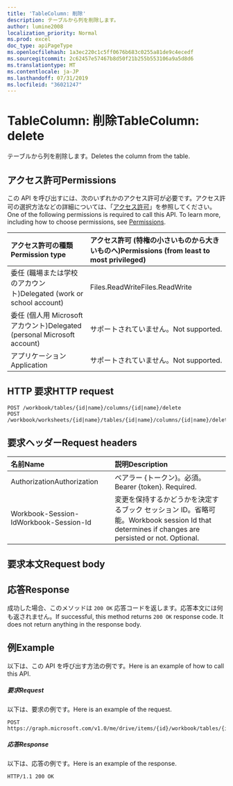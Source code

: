 ```yaml
---
title: 'TableColumn: 削除'
description: テーブルから列を削除します。
author: lumine2008
localization_priority: Normal
ms.prod: excel
doc_type: apiPageType
ms.openlocfilehash: 1a3ec220c1c5ff0676b683c0255a81de9c4ecedf
ms.sourcegitcommit: 2c62457e57467b8d50f21b255b553106a9a5d8d6
ms.translationtype: MT
ms.contentlocale: ja-JP
ms.lasthandoff: 07/31/2019
ms.locfileid: "36021247"
---
```

# <a name="tablecolumn-delete"></a><span data-ttu-id="13dce-103">TableColumn: 削除</span><span class="sxs-lookup"><span data-stu-id="13dce-103">TableColumn: delete</span></span>

<span data-ttu-id="13dce-104">テーブルから列を削除します。</span><span class="sxs-lookup"><span data-stu-id="13dce-104">Deletes the column from the table.</span></span>
## <a name="permissions"></a><span data-ttu-id="13dce-105">アクセス許可</span><span class="sxs-lookup"><span data-stu-id="13dce-105">Permissions</span></span>
<span data-ttu-id="13dce-p101">この API を呼び出すには、次のいずれかのアクセス許可が必要です。アクセス許可の選択方法などの詳細については、「[アクセス許可](/graph/permissions-reference)」を参照してください。</span><span class="sxs-lookup"><span data-stu-id="13dce-p101">One of the following permissions is required to call this API. To learn more, including how to choose permissions, see [Permissions](/graph/permissions-reference).</span></span>

|<span data-ttu-id="13dce-108">アクセス許可の種類</span><span class="sxs-lookup"><span data-stu-id="13dce-108">Permission type</span></span>      | <span data-ttu-id="13dce-109">アクセス許可 (特権の小さいものから大きいものへ)</span><span class="sxs-lookup"><span data-stu-id="13dce-109">Permissions (from least to most privileged)</span></span>              |
|:--------------------|:---------------------------------------------------------|
|<span data-ttu-id="13dce-110">委任 (職場または学校のアカウント)</span><span class="sxs-lookup"><span data-stu-id="13dce-110">Delegated (work or school account)</span></span> | <span data-ttu-id="13dce-111">Files.ReadWrite</span><span class="sxs-lookup"><span data-stu-id="13dce-111">Files.ReadWrite</span></span>    |
|<span data-ttu-id="13dce-112">委任 (個人用 Microsoft アカウント)</span><span class="sxs-lookup"><span data-stu-id="13dce-112">Delegated (personal Microsoft account)</span></span> | <span data-ttu-id="13dce-113">サポートされていません。</span><span class="sxs-lookup"><span data-stu-id="13dce-113">Not supported.</span></span>    |
|<span data-ttu-id="13dce-114">アプリケーション</span><span class="sxs-lookup"><span data-stu-id="13dce-114">Application</span></span> | <span data-ttu-id="13dce-115">サポートされていません。</span><span class="sxs-lookup"><span data-stu-id="13dce-115">Not supported.</span></span> |

## <a name="http-request"></a><span data-ttu-id="13dce-116">HTTP 要求</span><span class="sxs-lookup"><span data-stu-id="13dce-116">HTTP request</span></span>
<!-- { "blockType": "ignored" } -->
```http
POST /workbook/tables/{id|name}/columns/{id|name}/delete
POST /workbook/worksheets/{id|name}/tables/{id|name}/columns/{id|name}/delete

```
## <a name="request-headers"></a><span data-ttu-id="13dce-117">要求ヘッダー</span><span class="sxs-lookup"><span data-stu-id="13dce-117">Request headers</span></span>
| <span data-ttu-id="13dce-118">名前</span><span class="sxs-lookup"><span data-stu-id="13dce-118">Name</span></span>       | <span data-ttu-id="13dce-119">説明</span><span class="sxs-lookup"><span data-stu-id="13dce-119">Description</span></span>|
|:---------------|:----------|
| <span data-ttu-id="13dce-120">Authorization</span><span class="sxs-lookup"><span data-stu-id="13dce-120">Authorization</span></span>  | <span data-ttu-id="13dce-p102">ベアラー {トークン}。必須。</span><span class="sxs-lookup"><span data-stu-id="13dce-p102">Bearer {token}. Required.</span></span> |
| <span data-ttu-id="13dce-123">Workbook-Session-Id</span><span class="sxs-lookup"><span data-stu-id="13dce-123">Workbook-Session-Id</span></span>  | <span data-ttu-id="13dce-p103">変更を保持するかどうかを決定するブック セッション ID。省略可能。</span><span class="sxs-lookup"><span data-stu-id="13dce-p103">Workbook session Id that determines if changes are persisted or not. Optional.</span></span>|

## <a name="request-body"></a><span data-ttu-id="13dce-126">要求本文</span><span class="sxs-lookup"><span data-stu-id="13dce-126">Request body</span></span>

## <a name="response"></a><span data-ttu-id="13dce-127">応答</span><span class="sxs-lookup"><span data-stu-id="13dce-127">Response</span></span>

<span data-ttu-id="13dce-p104">成功した場合、このメソッドは `200 OK` 応答コードを返します。応答本文には何も返されません。</span><span class="sxs-lookup"><span data-stu-id="13dce-p104">If successful, this method returns `200 OK` response code. It does not return anything in the response body.</span></span>

## <a name="example"></a><span data-ttu-id="13dce-130">例</span><span class="sxs-lookup"><span data-stu-id="13dce-130">Example</span></span>
<span data-ttu-id="13dce-131">以下は、この API を呼び出す方法の例です。</span><span class="sxs-lookup"><span data-stu-id="13dce-131">Here is an example of how to call this API.</span></span>
##### <a name="request"></a><span data-ttu-id="13dce-132">要求</span><span class="sxs-lookup"><span data-stu-id="13dce-132">Request</span></span>
<span data-ttu-id="13dce-133">以下は、要求の例です。</span><span class="sxs-lookup"><span data-stu-id="13dce-133">Here is an example of the request.</span></span>
<!-- {
  "blockType": "request",
  "name": "tablecolumn_delete"
}-->
```http
POST https://graph.microsoft.com/v1.0/me/drive/items/{id}/workbook/tables/{id|name}/columns/{id|name}/delete
```

##### <a name="response"></a><span data-ttu-id="13dce-134">応答</span><span class="sxs-lookup"><span data-stu-id="13dce-134">Response</span></span>
<span data-ttu-id="13dce-135">以下は、応答の例です。</span><span class="sxs-lookup"><span data-stu-id="13dce-135">Here is an example of the response.</span></span> 
<!-- {
  "blockType": "response",
  "truncated": true
} -->
```http
HTTP/1.1 200 OK
```

<!-- uuid: 8fcb5dbc-d5aa-4681-8e31-b001d5168d79
2015-10-25 14:57:30 UTC -->
<!-- {
  "type": "#page.annotation",
  "description": "TableColumn: delete",
  "keywords": "",
  "section": "documentation",
  "tocPath": ""
}-->
